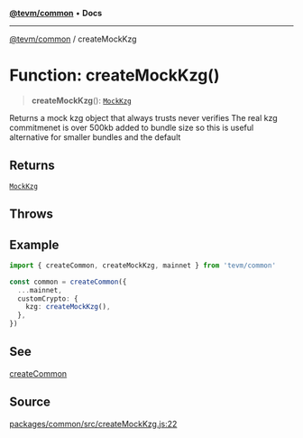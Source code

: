 [**@tevm/common**](../README.md) • **Docs**

***

[@tevm/common](../globals.md) / createMockKzg

# Function: createMockKzg()

> **createMockKzg**(): [`MockKzg`](../type-aliases/MockKzg.md)

Returns a mock kzg object that always trusts never verifies
The real kzg commitmenet is over 500kb added to bundle size
so this is useful alternative for smaller bundles and the default

## Returns

[`MockKzg`](../type-aliases/MockKzg.md)

## Throws

## Example

```typescript
import { createCommon, createMockKzg, mainnet } from 'tevm/common'

const common = createCommon({
  ...mainnet,
  customCrypto: {
    kzg: createMockKzg(),
  },
})
```

## See

[createCommon](https://tevm.sh/reference/tevm/common/functions/createcommon/)

## Source

[packages/common/src/createMockKzg.js:22](https://github.com/evmts/tevm-monorepo/blob/main/packages/common/src/createMockKzg.js#L22)
